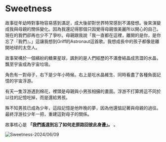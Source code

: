 # Sweetness

故事從年幼時對事物容易感到滿足，成大後卻對世界時常感到不滿發想。後來演變成我與母親的關係變化。因為我還記得那個只因覺得母親很美麗所以開心的自己，現在的我們卻再也少不了爭吵。母親跟我說「我一直都在這裡，離開的是你，是你忘了『我們』。」這讓我想到Griff的Astronaut這首歌。我想成長中的孩子都像是離開地球的太空人。

故事架構於一個繽紛的糖果星球，諷刺的是人們經歷的不滿會結晶成苦澀的水晶，飄至宇宙成為宇宙垃圾。

角色有一對母子，右下是少年小時候。右上是吃水晶維生、同時看盡了各種負面記憶的宇宙浮游。

有天一隻浮游遇到棉花，裡頭是母親與小男孩相擁的畫面。浮游不打算將這不同於以往的記憶吃掉，而是還給男孩。

殊不知男孩已成為少年，這段記憶是他昨晚的夢，因為他還惦記著與母親的過往。最終浮游拉少年一把，重建這對母子的關係。

故事核心是 **「我們遙遠到忘了如何走原路回彼此身邊」。** 。

![Sweetness-2024/06/09](posts/_postimg/sweet.png)